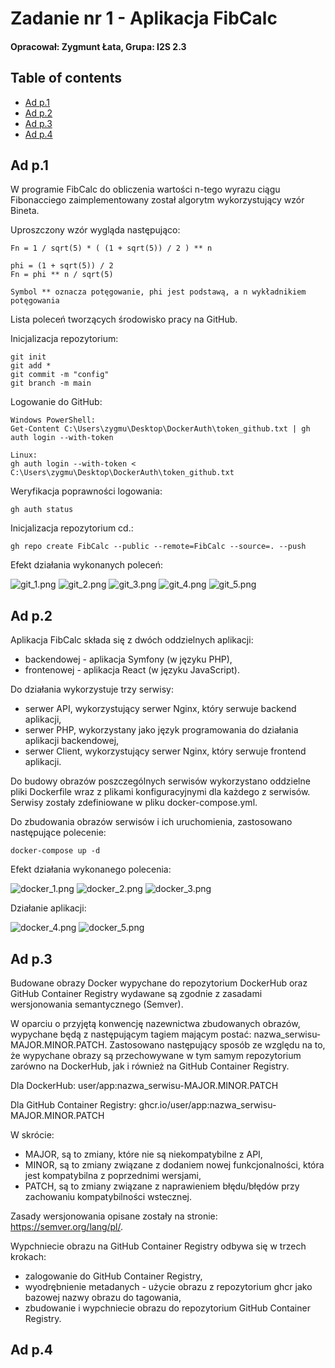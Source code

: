 # Zadanie nr 1 - Aplikacja FibCalc

#### Opracował: Zygmunt Łata, Grupa: I2S 2.3

## Table of contents
* [Ad p.1](#ad-p1)
* [Ad p.2](#ad-p2)
* [Ad p.3](#ad-p3)
* [Ad p.4](#ad-p4)

## Ad p.1
W programie FibCalc do obliczenia wartości n-tego wyrazu ciągu Fibonacciego 
zaimplementowany został algorytm wykorzystujący wzór Bineta.

Uproszczony wzór wygląda następująco:

```
Fn = 1 / sqrt(5) * ( (1 + sqrt(5)) / 2 ) ** n

phi = (1 + sqrt(5)) / 2
Fn = phi ** n / sqrt(5)

Symbol ** oznacza potęgowanie, phi jest podstawą, a n wykładnikiem potęgowania
```

Lista poleceń tworzących środowisko pracy na GitHub.

Inicjalizacja repozytorium:
```
git init
git add *
git commit -m "config"
git branch -m main
```

Logowanie do GitHub:
```
Windows PowerShell:
Get-Content C:\Users\zygmu\Desktop\DockerAuth\token_github.txt | gh auth login --with-token

Linux:
gh auth login --with-token < C:\Users\zygmu\Desktop\DockerAuth\token_github.txt
```

Weryfikacja poprawności logowania:
```
gh auth status
```

Inicjalizacja repozytorium cd.:
```
gh repo create FibCalc --public --remote=FibCalc --source=. --push
```

Efekt działania wykonanych poleceń:

<img alt="git_1.png" src="./screenshots/git_1.png"/>

<img alt="git_2.png" src="./screenshots/git_2.png"/>

<img alt="git_3.png" src="./screenshots/git_3.png"/>

<img alt="git_4.png" src="./screenshots/git_4.png"/>

<img alt="git_5.png" src="./screenshots/git_5.png"/>

## Ad p.2
Aplikacja FibCalc składa się z dwóch oddzielnych aplikacji:
* backendowej - aplikacja Symfony (w języku PHP),
* frontenowej - aplikacja React (w języku JavaScript).

Do działania wykorzystuje trzy serwisy:
* serwer API, wykorzystujący serwer Nginx, który serwuje backend aplikacji,
* serwer PHP, wykorzystany jako język programowania do działania aplikacji backendowej,
* serwer Client, wykorzystujący serwer Nginx, który serwuje frontend aplikacji.

Do budowy obrazów poszczególnych serwisów wykorzystano oddzielne pliki Dockerfile
wraz z plikami konfiguracyjnymi dla każdego z serwisów. Serwisy zostały zdefiniowane 
w pliku docker-compose.yml.

Do zbudowania obrazów serwisów i ich uruchomienia, zastosowano następujące polecenie:

```
docker-compose up -d
```

Efekt działania wykonanego polecenia:

<img alt="docker_1.png" src="./screenshots/docker_1.png"/>

<img alt="docker_2.png" src="./screenshots/docker_2.png"/>

<img alt="docker_3.png" src="./screenshots/docker_3.png"/>

Działanie aplikacji:

<img alt="docker_4.png" src="./screenshots/docker_4.png"/>

<img alt="docker_5.png" src="./screenshots/docker_5.png"/>

## Ad p.3

Budowane obrazy Docker wypychane do repozytorium DockerHub oraz 
GitHub Container Registry wydawane są zgodnie z zasadami wersjonowania 
semantycznego (Semver).

W oparciu o przyjętą konwencję nazewnictwa zbudowanych obrazów, wypychane
będą z następującym tagiem mającym postać: nazwa_serwisu-MAJOR.MINOR.PATCH.
Zastosowano następujący sposób ze względu na to, że wypychane obrazy są 
przechowywane w tym samym repozytorium zarówno na DockerHub, jak i również na
GitHub Container Registry.

Dla DockerHub: user/app:nazwa_serwisu-MAJOR.MINOR.PATCH

Dla GitHub Container Registry: ghcr.io/user/app:nazwa_serwisu-MAJOR.MINOR.PATCH

W skrócie:
* MAJOR, są to zmiany, które nie są niekompatybilne z API,
* MINOR, są to zmiany związane z dodaniem nowej funkcjonalności, 
która jest kompatybilna z poprzednimi wersjami,
* PATCH, są to zmiany związane z naprawieniem błędu/błędów przy 
zachowaniu kompatybilności wstecznej.

Zasady wersjonowania opisane zostały na stronie: https://semver.org/lang/pl/.

Wypchniecie obrazu na GitHub Container Registry odbywa się w trzech krokach:
* zalogowanie do GitHub Container Registry,
* wyodrębnienie metadanych - użycie obrazu z repozytorium ghcr jako bazowej nazwy
obrazu do tagowania,
* zbudowanie i wypchniecie obrazu do repozytorium GitHub Container Registry.

## Ad p.4
